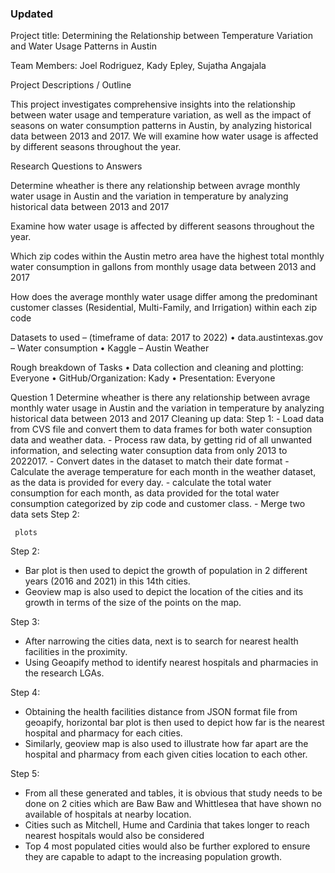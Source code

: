 

### Updated

Project title:
Determining the Relationship between Temperature Variation and Water Usage Patterns in Austin

Team Members:
Joel Rodriguez, Kady Epley, Sujatha Angajala

Project Descriptions / Outline 

This project investigates comprehensive insights into the relationship between water usage and temperature variation, as well as the impact of seasons on water consumption patterns in Austin, by analyzing historical data between 2013 and 2017. We will examine how water usage is affected by different seasons throughout the year.

Research Questions to Answers

Determine wheather is there any relationship between avrage monthly water usage in Austin and the variation in temperature by analyzing historical data between 2013 and 2017

Examine how water usage is affected by different seasons throughout the year. 

Which zip codes within the Austin metro area have the highest total monthly water consumption in gallons from monthly usage data between 2013 and 2017

How does the average monthly water usage differ among the predominant customer classes (Residential, Multi-Family, and Irrigation) within each zip code

Datasets to used – (timeframe of data: 2017 to 2022)
•	data.austintexas.gov – Water consumption
•	Kaggle – Austin Weather

Rough breakdown of Tasks 
•	Data collection and cleaning and plotting: Everyone
•	GitHub/Organization: Kady
•	Presentation: Everyone

Question 1
Determine wheather is there any relationship between avrage monthly water usage in Austin and the variation in temperature by analyzing historical data between 2013 and 2017
Cleaning up data:
Step 1:
    - Load data from  CVS file and convert them to data frames for both water consuption data and weather data.
    - Process raw data, by getting rid of all unwanted information, and selecting  water consuption data from only 2013 to 2022017.
    - Convert dates in the dataset to match their date format
    - Calculate the average temperature for each month in the weather dataset, as the data is provided for every day.
    - calculate the total water consumption for each month, as data provided for the total water consumption categorized by zip code and customer class.
    - Merge two data sets 
Step 2:

     plots


Step 2:

 - Bar plot is then used to depict the growth of population in 2 different years (2016 and 2021) in this 14th cities.
 - Geoview map is also used to depict the location of the cities and its growth in terms of the size of the points on the map. 

Step 3:
 - After narrowing the cities data, next is to search for nearest health facilities in the proximity.
 - Using Geoapify method to identify nearest hospitals and pharmacies in the research LGAs. 

Step 4:
 - Obtaining the health facilities distance from JSON format file from geoapify, horizontal bar plot is then used to depict how far is the nearest hospital and pharmacy for each cities. 
 - Similarly, geoview map is also used to illustrate how far apart are the hospital and pharmacy from each given cities location to each other.

Step 5:
 - From all these generated and tables, it is obvious that study needs to be done on 2 cities which are Baw Baw and Whittlesea that have shown no available of hospitals at nearby location. 
 - Cities such as Mitchell, Hume and Cardinia that takes longer to reach nearest hospitals would also be considered
 - Top 4 most populated cities would also be further explored to ensure they are capable to adapt to the increasing population growth.